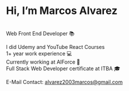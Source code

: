 <h1>Hi, I’m Marcos Alvarez</h1><br>
Web Front End Developer 📚<br>

I did Udemy and YouTube React Courses <br>
1+ year work experience 💻<br>
Currently working at AIForce 🤖<br>
Full Stack Web Developer certificate at ITBA 🎓<br>

E-Mail Contact: alvarez2003marcos@gmail.com



<!---
MarcAlva2003/MarcAlva2003 is a ✨ special ✨ repository because its `README.md` (this file) appears on your GitHub profile.
You can click the Preview link to take a look at your changes.
--->
